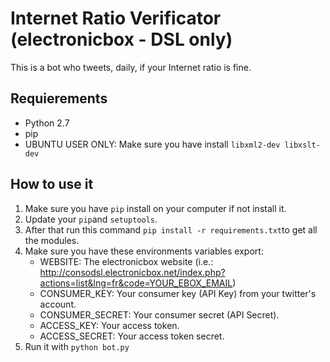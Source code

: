 # Internet Ratio Verificator (electronicbox - DSL only)
This is a bot who tweets, daily, if your Internet ratio is fine.

## Requierements
* Python 2.7
* pip
* UBUNTU USER ONLY: Make sure you have install `libxml2-dev libxslt-dev`

## How to use it
1. Make sure you have `pip` install on your computer if not install it.
2. Update your `pip`and `setuptools`.
3. After that run this command `pip install -r requirements.txt`to get all the modules.
4. Make sure you have these environments variables export:
	* WEBSITE: The electronicbox website (i.e.: http://consodsl.electronicbox.net/index.php?actions=list&lng=fr&code=YOUR_EBOX_EMAIL)
	* CONSUMER_KEY: Your consumer key (API Key) from your twitter's account.
	* CONSUMER_SECRET: Your consumer secret (API Secret).
	* ACCESS_KEY: Your access token.
	* ACCESS_SECRET: Your access token secret.
5. Run it with `python bot.py`

